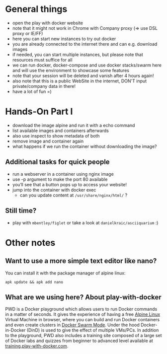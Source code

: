 General things
==============
* open the play with docker website
* note that it might not work in Chrome with Company proxy (=> use DSL proxy or IE/FF)
* here you can start new instances to try out docker
* you are already connected to the internet there and can e.g. download images
* if needed, you can start multiple instances, but please note that resources must suffice for all
* we can run docker, docker-compose and use docker stacks/swarm here and will use the environment to showcase some features
* note that your session will be deleted and vanish after 4 hours again!
* also note that this is a public WebSite in the internet, DON'T input private/company data in there!
* have a lot of fun =)

Hands-On Part I
=================
- download the image alpine and run it with a echo command
- list  available images and containers afterwards
- also use inspect to show metadata of both
- remove image and container again
- what happens if we run the container without downloading the image?

Additional tasks for quick people
---------------------------------
- run a webserver in a container using nginx image
- use -p argument to make the port 80 available
- you‘ll see that a button pops up to access your website!
- jump into the container with docker exec
	- can you update  content  at `/usr/share/nginx/html/` ?

Still time?
-------------
- play with `mbentley/figlet` or take a look at `danielkraic/asciiquarium` :)


Other notes
============

Want to use a more simple text editor like nano?
-------------------------------------------------
You can install it with the package manager of alpine linux:
	
	apk update && apk add nano
	
What are we using here? About play-with-docker
---------------------------------------------
PWD is a Docker playground which allows users to run Docker commands in a matter of seconds. It gives the experience of having a free [Alpine Linux](https://alpinelinux.org/) Virtual Machine in browser, where you can build and run Docker containers and even create clusters in [Docker Swarm Mode](https://docs.docker.com/engine/swarm/). Under the hood Docker-in-Docker (DinD) is used to give the effect of multiple VMs/PCs. In addition to the playground, PWD also includes a training site composed of a large set of Docker labs and quizzes from beginner to advanced level available at [training.play-with-docker.com](http://training.play-with-docker.com/).

